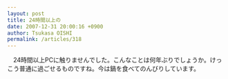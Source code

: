 ```yaml
---
layout: post
title: 24時間以上の
date: 2007-12-31 20:00:16 +0900
author: Tsukasa OISHI
permalink: /articles/318
---
```


　24時間以上PCに触りませんでした。こんなことは何年ぶりでしょうか。けっこう普通に過ごせるものですね。今は鍋を食べてのんびりしています。

